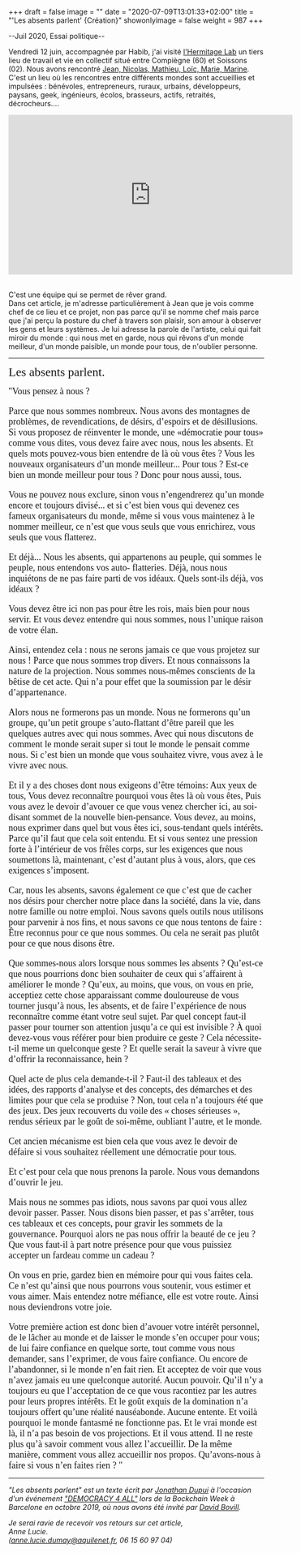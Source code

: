 +++
draft = false
image = ""
date = "2020-07-09T13:01:33+02:00"
title = "'Les absents parlent' {Création}"
showonlyimage = false
weight = 987
+++

--Juil 2020, Essai politique--
     
Vendredi 12 juin, accompagnée par Habib, j'ai visité [l'Hermitage Lab](https://www.hermitagelelab.com/) un tiers lieu de travail et vie en collectif situé entre Compiègne (60) et Soissons (02). Nous avons rencontré [Jean, Nicolas, Mathieu, Loïc, Marie, Marine](https://www.hermitagelelab.com/l_hermitage/). C'est un lieu où les rencontres entre différents mondes sont accueillies et impulsées : bénévoles, entrepreneurs, ruraux, urbains, développeurs, paysans, geek, ingénieurs, écolos, brasseurs, actifs, retraités, décrocheurs....
<!--more-->  

<iframe width="560" height="315" src="https://www.youtube.com/embed/Rd1xTx78Vx8" frameborder="0" allow="accelerometer; autoplay; encrypted-media; gyroscope; picture-in-picture" allowfullscreen></iframe>
<br><br>


C'est une équipe qui se permet de rêver grand.   
Dans cet article, je m'adresse particulièrement à Jean que je vois comme chef de ce lieu et ce projet, non pas parce qu'il se nomme chef mais parce que j'ai perçu la posture du chef à travers son plaisir, son amour à observer les gens et leurs systèmes. Je lui adresse la parole de l'artiste, celui qui fait miroir du monde : qui nous met en garde, nous qui rêvons d'un monde meilleur, d'un monde paisible, un monde pour tous, de n'oublier personne.  

---



<font face = "Courier M" size = "5">Les absents parlent. </font>

<font face = "Courier M" size = "4">"Vous pensez à nous ? 

Parce que nous sommes nombreux. 
Nous avons des montagnes de problèmes, de revendications, de désirs, d’espoirs et de désillusions. 
Si vous proposez de réinventer le monde, une «démocratie pour tous» comme vous dites, vous devez faire avec nous, nous les absents. 
Et quels mots pouvez-vous bien entendre de là où vous êtes ? Vous les nouveaux organisateurs d’un monde meilleur... Pour tous ? Est-ce bien un monde meilleur pour tous ? 
Donc pour nous aussi, tous. 

Vous ne pouvez nous exclure, sinon vous n’engendrerez qu’un monde encore et toujours divisé... et si c’est bien vous qui devenez ces fameux organisateurs du monde, même si vous vous maintenez à le nommer meilleur, ce n’est que vous seuls que vous enrichirez, vous seuls que vous flatterez. 

Et déjà... Nous les absents, qui appartenons au peuple, qui sommes le peuple, nous entendons vos auto- flatteries. 
Déjà, nous nous inquiétons de ne pas faire parti de vos idéaux. Quels sont-ils déjà, vos idéaux ?

Vous devez être ici non pas pour être les rois, mais bien pour nous servir. 
Et vous devez entendre qui nous sommes, nous l’unique raison de votre élan. 

Ainsi, entendez cela : nous ne serons jamais ce que vous projetez sur nous ! 
Parce que nous sommes trop divers. 
Et nous connaissons la nature de la projection. 
Nous sommes nous-mêmes conscients de la bêtise de cet acte. Qui n’a pour effet que la soumission par le désir d’appartenance. 

Alors nous ne formerons pas un monde. 
Nous ne formerons qu’un groupe, qu’un petit groupe s’auto-flattant d’être pareil que les quelques autres avec qui nous sommes. Avec qui nous discutons de comment le monde serait super si tout le monde le pensait comme nous. 
Si c’est bien un monde que vous souhaitez vivre, vous avez à le vivre avec nous. 

Et il y a des choses dont nous exigeons d’être témoins: 
Aux yeux de tous, 
Vous devez reconnaître pourquoi vous êtes là où vous êtes, 
Puis vous avez le devoir d’avouer ce que vous venez chercher ici, au soi-disant sommet de la nouvelle bien-pensance. 
Vous devez, au moins, nous exprimer dans quel but vous êtes ici, sous-tendant quels intérêts. 
Parce qu’il faut que cela soit entendu. 
Et si vous sentez une pression forte à l’intérieur de vos frêles corps, sur les exigences que nous soumettons là, maintenant, c’est d’autant plus à vous, alors, que ces exigences s’imposent. 

Car, nous les absents, savons également ce que c’est que de cacher nos désirs pour chercher notre place dans la société, dans la vie, dans notre famille ou notre emploi. Nous savons quels outils nous utilisons pour parvenir à nos fins, et nous savons ce que nous tentons de faire : 
Être reconnus pour ce que nous sommes. Ou cela ne serait pas plutôt pour ce que nous disons être. 

Que sommes-nous alors lorsque nous sommes les absents ? 
Qu’est-ce que nous pourrions donc bien souhaiter de ceux qui s’affairent à améliorer le monde ? 
Qu’eux, au moins, que vous, on vous en prie, acceptiez cette chose apparaissant comme douloureuse de vous tourner jusqu’à nous, les absents, et de faire l’expérience de nous reconnaître comme étant votre seul sujet. 
Par quel concept faut-il passer pour tourner son attention jusqu’a ce qui est invisible ? 
À quoi devez-vous vous référer pour bien produire ce geste ? Cela nécessite-t-il meme un quelconque geste ?
Et quelle serait la saveur à vivre que d’offrir la reconnaissance, hein ?

Quel acte de plus cela demande-t-il ? Faut-il des tableaux et des idées, des rapports d’analyse et des concepts, des démarches et des limites pour que cela se produise ? 
Non, tout cela n’a toujours été que des jeux. Des jeux recouverts du voile des « choses sérieuses », rendus sérieux par le goût de soi-même, oubliant l’autre, et le monde.

Cet ancien mécanisme est bien cela que vous avez le devoir de défaire si vous souhaitez réellement une démocratie pour tous.

Et c’est pour cela que nous prenons la parole. Nous vous demandons d’ouvrir le jeu.

Mais nous ne sommes pas idiots, nous savons par quoi vous allez devoir passer. Passer. Nous disons bien passer, et pas s’arrêter, tous ces tableaux et ces concepts, pour gravir les sommets de la gouvernance. 
Pourquoi alors ne pas nous offrir la beauté de ce jeu ?
Que vous faut-il à part notre présence pour que vous puissiez accepter un fardeau comme un cadeau ?

On vous en prie, gardez bien en mémoire pour qui vous faites cela.
Ce n’est qu’ainsi que nous pourrons vous soutenir, vous estimer et vous aimer.
Mais entendez notre méfiance, elle est votre route.
Ainsi nous deviendrons votre joie.

Votre première action est donc bien d’avouer votre intérêt personnel, de le lâcher au monde et de laisser le monde s’en occuper pour vous; de lui faire confiance en quelque sorte, tout comme vous nous demander, sans l’exprimer, de vous faire confiance. Ou encore de l’abandonner, si le monde n’en fait rien. Et acceptez de voir que vous n’avez jamais eu une quelconque autorité. Aucun pouvoir.
Qu’il n’y a toujours eu que l’acceptation de ce que vous racontiez par les autres pour leurs propres intérêts.
Et le goût exquis de la domination n’a toujours offert qu’une réalité nauséabonde.
Aucune entente. Et voilà pourquoi le monde fantasmé ne fonctionne pas.
Et le vrai monde est là, il n’a pas besoin de vos projections.
Et il vous attend.
Il ne reste plus qu’à savoir comment vous allez l’accueillir.
De la même manière, comment vous allez accueillir nos propos.
Qu’avons-nous à faire si vous n’en faites rien ? "</font>

---

*"Les absents parlent" est un texte écrit par [Jonathan Dupui](https://blog.association-tedua.fr/accueil/jonathan-dupui-enseignant-discipline-du-jeu-theatre-clown/) à l'occasion d'un événement ["DEMOCRACY 4 ALL"](https://www.democracy4all.barcelona/) lors de la Bockchain Week à Barcelone en octobre 2019, où nous avons été invité par [David Bovill](http://david.bovill.me/view/welcome-visitors/view/my-sites/view/davids-writing-sites).*

*Je serai ravie de recevoir vos retours sur cet article,  
Anne Lucie.   
(anne.lucie.dumay@aquilenet.fr, 06 15 60 97 04)*


